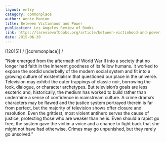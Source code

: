 ```yaml
---
layout: entry
category: commonplace
author: Annie Manion
title: Between Victimhood and Power
publication: Los Angeles Review of Books
link: https://lareviewofbooks.org/article/between-victimhood-and-power-watching-the-female-detectives-of-televisions-crime-dramas/
date: 2015-06-30
---
```


[[2015]] / [[commonplace]] / 

"Noir emerged from the aftermath of World War II into a society that no longer had faith in the inherent goodness of its fellow humans. It worked to expose the sordid underbelly of the modern social system and fit into a growing culture of existentialism that questioned our place in the universe. Television may exhibit the outer trappings of classic noir, borrowing the look, dialogue, or character archetypes. But television’s goals are less esoteric and, historically, the medium has worked to build rather than undermine a sense of confidence in mainstream culture. A crime drama’s characters may be flawed and the justice system portrayed therein is far from perfect, but the majority of television shows offer closure and resolution. Even the grittiest, most violent antihero serves the cause of justice, protecting those who are weaker than he is. Even should a rapist go free, the system gave the victim a voice and a chance to fight back that she might not have had otherwise. Crimes may go unpunished, but they rarely go unsolved."
